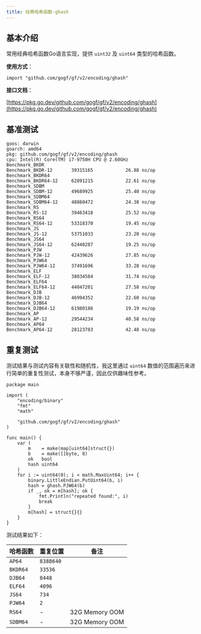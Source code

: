 ```yaml
---
title: 经典哈希函数-ghash
---
```


## 基本介绍

常用经典哈希函数Go语言实现，提供 `uint32` 及 `uint64` 类型的哈希函数。

**使用方式**：

```
import "github.com/gogf/gf/v2/encoding/ghash"
```

**接口文档**：

[https://pkg.go.dev/github.com/gogf/gf/v2/encoding/ghash](https://pkg.go.dev/github.com/gogf/gf/v2/encoding/ghash)

## 基准测试

```
goos: darwin
goarch: amd64
pkg: github.com/gogf/gf/v2/encoding/ghash
cpu: Intel(R) Core(TM) i7-9750H CPU @ 2.60GHz
Benchmark_BKDR
Benchmark_BKDR-12      	39315165	        26.88 ns/op
Benchmark_BKDR64
Benchmark_BKDR64-12    	62891215	        22.61 ns/op
Benchmark_SDBM
Benchmark_SDBM-12      	49689925	        25.40 ns/op
Benchmark_SDBM64
Benchmark_SDBM64-12    	48860472	        24.38 ns/op
Benchmark_RS
Benchmark_RS-12        	39463418	        25.52 ns/op
Benchmark_RS64
Benchmark_RS64-12     	53318370	        19.45 ns/op
Benchmark_JS
Benchmark_JS-12        	53751033	        23.20 ns/op
Benchmark_JS64
Benchmark_JS64-12      	62440287	        19.25 ns/op
Benchmark_PJW
Benchmark_PJW-12       	42439626	        27.85 ns/op
Benchmark_PJW64
Benchmark_PJW64-12     	37491696	        33.28 ns/op
Benchmark_ELF
Benchmark_ELF-12       	38034584	        31.74 ns/op
Benchmark_ELF64
Benchmark_ELF64-12     	44047201	        27.58 ns/op
Benchmark_DJB
Benchmark_DJB-12       	46994352	        22.60 ns/op
Benchmark_DJB64
Benchmark_DJB64-12     	61980186	        19.19 ns/op
Benchmark_AP
Benchmark_AP-12        	29544234	        40.58 ns/op
Benchmark_AP64
Benchmark_AP64-12      	28123783	        42.48 ns/op
```

## 重复测试

测试结果与测试内容有关联性和随机性，我这里通过 `uint64` 数值的范围遍历来进行简单的重复性测试，本身不够严谨，因此仅供趣味性参考。

```
package main

import (
	"encoding/binary"
	"fmt"
	"math"

	"github.com/gogf/gf/v2/encoding/ghash"
)

func main() {
	var (
		m    = make(map[uint64]struct{})
		b    = make([]byte, 8)
		ok   bool
		hash uint64
	)
	for i := uint64(0); i < math.MaxUint64; i++ {
		binary.LittleEndian.PutUint64(b, i)
		hash = ghash.PJW64(b)
		if _, ok = m[hash]; ok {
			fmt.Println("repeated found:", i)
			break
		}
		m[hash] = struct{}{}
	}
}
```

测试结果如下：

| 哈希函数 | 重复位置 | 备注 |
| --- | --- | --- |
| `AP64` | `8388640` |  |
| `BKDR64` | `33536` |  |
| `DJB64` | `8448` |  |
| `ELF64` | `4096` |  |
| `JS64` | `734` |  |
| `PJW64` | `2` |  |
| `RS64` | - | 32G Memory OOM |
| `SDBM64` | - | 32G Memory OOM |